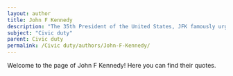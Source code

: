 ```yaml
---
layout: author
title: John F Kennedy
description: "The 35th President of the United States, JFK famously urged citizens to 'ask not what your country can do for you – ask what you can do for your country,' emphasizing the importance of civic duty."
subject: "Civic duty"
parent: Civic duty
permalink: /Civic duty/authors/John-F-Kennedy/
---
```


Welcome to the page of John F Kennedy! Here you can find their quotes.
